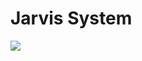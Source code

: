 # Jarvis System

![](https://git.herzogdemeuron.com/m.dahmen/jarvis/-/raw/master/svg/jarvis-light.svg)